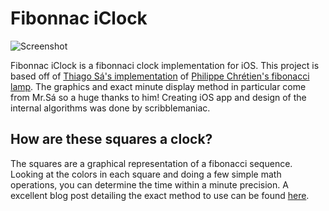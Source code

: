 # Fibonnac iClock

![Screenshot](https://github.com/scribblemaniac/fibonnac-iclock/blob/master/screenshot.png)

Fibonnac iClock is a fibonnaci clock implementation for iOS. This project is based off of [Thiago Sá's implementation](http://tts.eng.br/the-fibonacci-clock/) of [Philippe Chrétien's fibonacci lamp](https://www.kickstarter.com/projects/basbrun/fibonacci-clock-an-open-source-clock-for-nerds-wit). The graphics and exact minute display method in particular come from Mr.Sá so a huge thanks to him! Creating iOS app and design of the internal algorithms was done by scribblemaniac.

## How are these squares a clock?

The squares are a graphical representation of a fibonacci sequence. Looking at the colors in each square and doing a few simple math operations, you can determine the time within a minute precision. A excellent blog post detailing the exact method to use can be found [here](http://tts.eng.br/the-fibonacci-clock/).